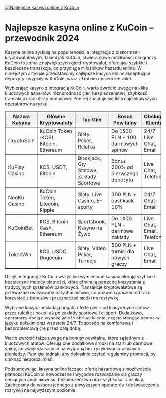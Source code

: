 [![Najlepsze kasyna online z KuCoin](https://123-caf.pages.dev/gitsignup.png)](https://vrmoo.ru/Bt82HjjY)

<h1>Najlepsze kasyna online z KuCoin – przewodnik 2024</h1> <p>Kasyna online zyskują na popularności, a integracja z platformami kryptowalutowymi, takimi jak KuCoin, otwiera nowe możliwości dla graczy. KuCoin to jedna z największych giełd kryptowalut, oferująca szybkie i bezpieczne transakcje, co przyciąga miłośników hazardu online. W niniejszym artykule przedstawimy najlepsze kasyna online akceptujące depozyty i wypłaty w KuCoin, wraz z krótkim opisem ich zalet.</p> <p>Wybierając kasyno z integracją KuCoin, warto zwrócić uwagę na kilka kluczowych aspektów: różnorodność gier, bezpieczeństwo, szybkość transakcji oraz oferty bonusowe. Poniżej znajduje się lista najciekawszych operatorów na rynku.</p>  <table border="1" cellpadding="8" cellspacing="0" style="border-collapse: collapse; width: 100%;">   <thead>     <tr style="background-color: #f2f2f2;">       <th>Nazwa Kasyna</th>       <th>Główne Kryptowaluty</th>       <th>Typ Gier</th>       <th>Bonus Powitalny</th>       <th>Obsługa Klienta</th>     </tr>   </thead>   <tbody>     <tr>       <td>CryptoSpin</td>       <td>KuCoin Token (KCS), Bitcoin, Ethereum</td>       <td>Sloty, Poker, Ruletka</td>       <td>Do 1500 PLN + 100 darmowych spinów</td>       <td>24/7 Live Chat, Email</td>     </tr>     <tr>       <td>KuPlay Casino</td>       <td>KCS, USDT, Bitcoin</td>       <td>Blackjack, Gry Stołowe, Zakłady Sportowe</td>       <td>Bonus 200% od pierwszego depozytu</td>       <td>Live Chat, Telefon</td>     </tr>     <tr>       <td>NeoKu Casino</td>       <td>KuCoin Token, Litecoin, Ripple</td>       <td>Sloty, Live Casino, E-sporty</td>       <td>300 PLN + cashback 10%</td>       <td>24/7 Chat i Email</td>     </tr>     <tr>       <td>KuCoinBet</td>       <td>KCS, Bitcoin Cash, Ethereum</td>       <td>Sportsbook, Kasyno na Żywo</td>       <td>Do 1000 PLN + darmowe zakłady</td>       <td>Live Chat, Email, Telefon</td>     </tr>     <tr>       <td>TokenWin</td>       <td>KCS, USDC, Dogecoin</td>       <td>Sloty, Video Poker, Turnieje</td>       <td>500 PLN + turniej dla nowych graczy</td>       <td>Live Chat, Email</td>     </tr>   </tbody> </table>  <p>Dzięki integracji z KuCoin wszystkie wymienione kasyna oferują szybkie i bezpieczne metody płatności, które eliminują potrzebę korzystania z tradycyjnych systemów bankowych. Transakcje kryptowalutowe są przeważnie realizowane natychmiastowo, co pozwala graczom od razu korzystać z bonusów i przeznaczać środki na rozrywkę.</p> <p>Wybrane kasyna posiadają bogatą ofertę gier – od klasycznych slotów, przez ruletkę i poker, aż po zakłady sportowe i e-sport. Dodatkowo, operatorzy dbają o wysoką jakość obsługi klienta, często oferując pomoc w języku polskim oraz wsparcie 24/7. To sposób na komfortową i bezproblemową grę przez całą dobę.</p> <p>Warto zwrócić także uwagę na bonusy powitalne, które są jednym z kluczowych atutów. Oferują one dodatkowe środki na start lub darmowe spiny, co zwiększa szanse na wygraną bez ryzykowania własnych pieniędzy. Pamiętaj jednak, aby dokładnie czytać regulaminy promocji, by uniknąć nieporozumień.</p> <p>Podsumowując, kasyna online łączące ofertę hazardową z możliwością płatności KuCoin to nowoczesne i wygodne rozwiązanie dla graczy ceniących anonimowość, bezpieczeństwo oraz szybkość transakcji. Zachęcamy do wyboru jednego z powyższych operatorów i doświadczenia rozrywki na najwyższym poziomie.</p>